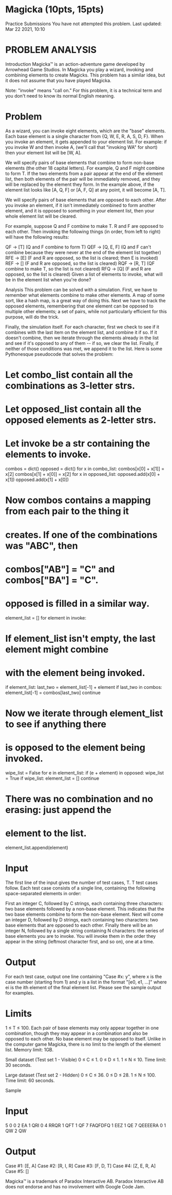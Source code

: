 # Magicka (10pts, 15pts)

Practice Submissions
You have not attempted this problem.
Last updated: Mar 22 2021, 10:10

# PROBLEM ANALYSIS
Introduction
Magicka™ is an action-adventure game developed by Arrowhead Game Studios. In Magicka you play a wizard, invoking and combining elements to create Magicks. This problem has a similar idea, but it does not assume that you have played Magicka.

Note: "invoke" means "call on." For this problem, it is a technical term and you don't need to know its normal English meaning.

# Problem
As a wizard, you can invoke eight elements, which are the "base" elements. Each base element is a single character from {Q, W, E, R, A, S, D, F}. When you invoke an element, it gets appended to your element list. For example: if you invoke W and then invoke A, (we'll call that "invoking WA" for short) then your element list will be [W, A].

We will specify pairs of base elements that combine to form non-base elements (the other 18 capital letters). For example, Q and F might combine to form T. If the two elements from a pair appear at the end of the element list, then both elements of the pair will be immediately removed, and they will be replaced by the element they form. In the example above, if the element list looks like [A, Q, F] or [A, F, Q] at any point, it will become [A, T].

We will specify pairs of base elements that are opposed to each other. After you invoke an element, if it isn't immediately combined to form another element, and it is opposed to something in your element list, then your whole element list will be cleared.

For example, suppose Q and F combine to make T. R and F are opposed to each other. Then invoking the following things (in order, from left to right) will have the following results:

QF → [T] (Q and F combine to form T)
QEF → [Q, E, F] (Q and F can't combine because they were never at the end of the element list together)
RFE → [E] (F and R are opposed, so the list is cleared; then E is invoked)
REF → [] (F and R are opposed, so the list is cleared)
RQF → [R, T] (QF combine to make T, so the list is not cleared)
RFQ → [Q] (F and R are opposed, so the list is cleared)
Given a list of elements to invoke, what will be in the element list when you're done?

Analysis
This problem can be solved with a simulation. First, we have to remember what elements combine to make other elements. A map of some sort, like a hash map, is a great way of doing this. Next we have to track the opposed elements, remembering that one element can be opposed to multiple other elements; a set of pairs, while not particularly efficient for this purpose, will do the trick.

Finally, the simulation itself. For each character, first we check to see if it combines with the last item on the element list, and combine it if so. If it doesn't combine, then we iterate through the elements already in the list and see if it's opposed to any of them -- if so, we clear the list. Finally, if neither of those conditions was met, we append it to the list. Here is some Pythonesque pseudocode that solves the problem:

# Let combo_list contain all the combinations as 3-letter strs.
# Let opposed_list contain all the opposed elements as 2-letter strs.
# Let invoke be a str containing the elements to invoke.
combos = dict()
opposed = dict()
	for x in combo_list:
combos[x[0] + x[1]] = x[2]
combos[x[1] + x[0]] = x[2]
for x in opposed_list:
opposed.add(x[0] + x[1])
opposed.add(x[1] + x[0])
# Now combos contains a mapping from each pair to the thing it
# creates.  If one of the combinations was "ABC", then
# combos["AB"] = "C" and combos["BA"] = "C".
# opposed is filled in a similar way.

element_list = []
for element in invoke:
# If element_list isn't empty, the last element might combine
# with the element being invoked.
if element_list:
last_two = element_list[-1] + element
if last_two in combos:
element_list[-1] = combos[last_two]
continue

# Now we iterate through element_list to see if anything there
# is opposed to the element being invoked.
wipe_list = False
for e in element_list:
if (e + element) in opposed:
wipe_list = True
if wipe_list:
element_list = []
continue

# There was no combination and no erasing: just append the
# element to the list.
element_list.append(element)

# Input
The first line of the input gives the number of test cases, T. T test cases follow. Each test case consists of a single line, containing the following space-separated elements in order:

First an integer C, followed by C strings, each containing three characters: two base elements followed by a non-base element. This indicates that the two base elements combine to form the non-base element. Next will come an integer D, followed by D strings, each containing two characters: two base elements that are opposed to each other. Finally there will be an integer N, followed by a single string containing N characters: the series of base elements you are to invoke. You will invoke them in the order they appear in the string (leftmost character first, and so on), one at a time.

# Output
For each test case, output one line containing "Case #x: y", where x is the case number (starting from 1) and y is a list in the format "[e0, e1, ...]" where ei is the ith element of the final element list. Please see the sample output for examples.

# Limits
1 ≤ T ≤ 100.
Each pair of base elements may only appear together in one combination, though they may appear in a combination and also be opposed to each other.
No base element may be opposed to itself.
Unlike in the computer game Magicka, there is no limit to the length of the element list.
Memory limit: 1GB.

Small dataset (Test set 1 - Visible)
0 ≤ C ≤ 1.
0 ≤ D ≤ 1.
1 ≤ N ≤ 10.
Time limit: 30 seconds.

Large dataset (Test set 2 - Hidden)
0 ≤ C ≤ 36.
0 ≤ D ≤ 28.
1 ≤ N ≤ 100.
Time limit: 60 seconds.

Sample

# Input

 5
 0 0 2 EA
 1 QRI 0 4 RRQR
 1 QFT 1 QF 7 FAQFDFQ
 1 EEZ 1 QE 7 QEEEERA
 0 1 QW 2 QW


# Output

Case #1: [E, A]
Case #2: [R, I, R]
Case #3: [F, D, T]
Case #4: [Z, E, R, A]
Case #5: []


Magicka™ is a trademark of Paradox Interactive AB. Paradox Interactive AB does not endorse and has no involvement with Google Code Jam.

